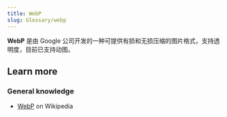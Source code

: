 ```yaml
---
title: WebP
slug: Glossary/webp
---
```


**WebP** 是由 Google 公司开发的一种可提供有损和无损压缩的图片格式，支持透明度，目前已支持动图。

## Learn more

### General knowledge

- [WebP](https://en.wikipedia.org/wiki/WebP) on Wikipedia
